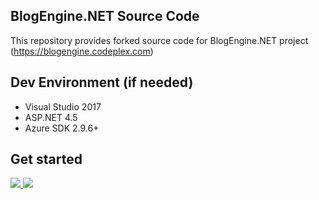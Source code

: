 ## BlogEngine.NET Source Code
This repository provides forked source code for BlogEngine.NET project (https://blogengine.codeplex.com)

## Dev Environment (if needed)
  * Visual Studio 2017 
  * ASP.NET 4.5
  * Azure SDK 2.9.6+

## Get started

<a href="https://portal.azure.com/#create/Microsoft.Template/uri/https%3A%2F%2Fgithub.com%2Fmgrabarz%2FBlogEngine.NET%2Fblob%2Fmaster%2FBlogEngine%2FBlogEngine.ArmDeployment%2FWebSiteSQLDatabase.json" target="_blank">
    <img src="http://azuredeploy.net/deploybutton.png"/>
</a>
<a href="http://armviz.io/#/?load=https%3A%2F%2Fgithub.com%2Fmgrabarz%2FBlogEngine.NET%2Fblob%2Fmaster%2FBlogEngine%2FBlogEngine.ArmDeployment%2FWebSiteSQLDatabase.json" target="_blank">
    <img src="http://armviz.io/visualizebutton.png"/>
</a>
